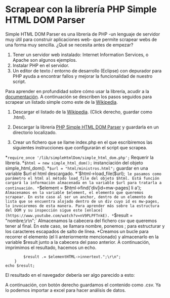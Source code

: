 # Scrapear con la librería PHP Simple HTML DOM Parser
Simple HTML DOM Parser es una librería de PHP -un lenguaje de servidor muy útil para construir aplicaciones web- que permite scrapear webs de una forma muy sencilla. ¿Qué se necesita antes de empezar?
1. Tener un servidor web instalado: Internet Information Services, o Apache son algunos ejemplos.
2. Instalar PHP en el servidor.
3. Un editor de texto / entorno de desarrollo (Eclipse) con depurador para PHP ayuda a encontrar fallos y mejorar la funcionalidad de nuestro script.

Para aprender en profundidad sobre cómo usar la librería, acudir a la [documentación](http://simplehtmldom.sourceforge.net/manual.htm). A continuación se describen los pasos seguidos para scrapear un listado simple como este de la [Wikipedia](https://es.wikipedia.org/wiki/Categor%C3%ADa:Ministros_del_franquismo).

1. Descargar el listado de la [Wikipedia](https://es.wikipedia.org/wiki/Categor%C3%ADa:Ministros_del_franquismo). (Click derecho, guardar como .html).

2. Descargar la librería [PHP Simple HTML DOM Parser](http://simplehtmldom.sourceforge.net/) y guardarla en un directorio localizado.

3. Crear un fichero que se llame index.php en el que escribiremos las siguientes instrucciones que configurarán el script que scrapea.

*`require_once '/lib/simpleHtmlDom/simple_html_dom.php';` Requerir la librería.
*`$html = new simple_html_dom();` instanciación del objeto simple_html_dom().
*`$url = "html/ministros.html";` guardar en una variable $url el html descargado.
*`$html->load_file($url);` le pasamos como parámetro el html al método load_file del objeto $html. Está función cargará la información almacenada en la variable $url para tratarla a continuación.
*`$element = $html->find('div[id=mw-pages] li a');` Almacenamos en la variable $element, el elemento que queremos scrapear. En este caso al ser un anchor, dentro de un elemento de lista que se encuentra alojado dentro de un div cuyo id es mw-pages, lo invocaremos de esta manera. Para aprender más sobre la estructura del DOM y su inspección sigue este [enlace](https://www.youtube.com/watch?v=nV9PLPFTnkE).
*`$result = "nombre;\r\n";` Almacenamos la cabecera del fichero csv que queremos tener al final. En este caso, se llamara nombre, ponemos ; para estructurar y los caracteres escapados de salto de línea.
*Creamos un bucle para recorrer el elemento (el li anteriormente mencionado) y almacenarlo en la variable $result junto a la cabecera del paso anterior. A continuación, imprimimos el resultado, hacemos un echo.
```foreach ($element as $elementHTML){
		$result .= $elementHTML->innertext.";\r\n";
	}
echo $result;
```
El resultado en el navegador debería ser algo parecido a esto:

[logo]: /img/ejemplo.png "ejemplo"

A continuación, con botón derecho guardamos el contenido como .csv. Ya lo podemos importar a excel para hacer análisis de datos.
